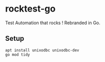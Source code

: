 # rocktest-go
Test Automation that rocks ! Rebranded in Go.

## Setup

````
apt install unixodbc unixodbc-dev
go mod tidy
````

